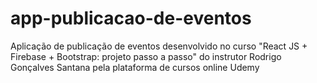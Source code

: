 # app-publicacao-de-eventos
Aplicação de publicação de eventos desenvolvido no curso "React JS + Firebase + Bootstrap: projeto passo a passo" do instrutor Rodrigo Gonçalves Santana pela plataforma de cursos online Udemy
